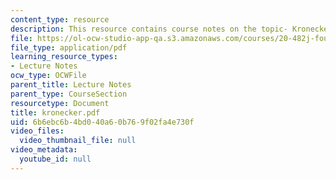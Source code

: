 ```yaml
---
content_type: resource
description: This resource contains course notes on the topic- Kronecker Products.
file: https://ol-ocw-studio-app-qa.s3.amazonaws.com/courses/20-482j-foundations-of-algorithms-and-computational-techniques-in-systems-biology-spring-2006/6b6ebc6b4bd040a60b769f02fa4e730f_kronecker.pdf
file_type: application/pdf
learning_resource_types:
- Lecture Notes
ocw_type: OCWFile
parent_title: Lecture Notes
parent_type: CourseSection
resourcetype: Document
title: kronecker.pdf
uid: 6b6ebc6b-4bd0-40a6-0b76-9f02fa4e730f
video_files:
  video_thumbnail_file: null
video_metadata:
  youtube_id: null
---
```


